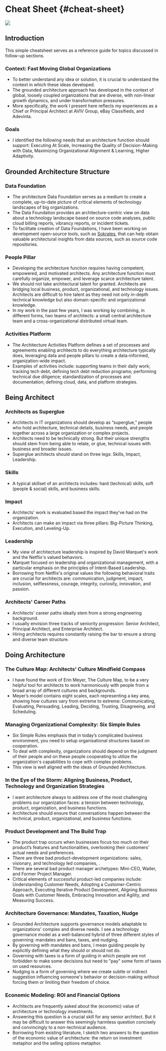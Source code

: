 

# Cheat Sheet {#cheat-sheet}

![](assets/images/arch/iStock-1182643171.jpg)

## Introduction

This simple cheatsheet serves as a reference guide for topics discussed in follow-up sections.
 
### Context: Fast Moving Global Organizations

* To better understand any idea or solution, it is crucial to understand the context in which these ideas developed. 
* The grounded architecture approach has developed in the context of global, loosely coupled organizations that are diverse, with non-linear growth dynamics, and under transformation pressures. 
* More specifically, the work I present here reflects my experiences as a Chief or Principal Architect at AVIV Group, eBay Classifieds, and Adevinta.

### Goals

* I identified the following needs that an architecture function should support: Executing At Scale, Increasing the Quality of Decision-Making with Data, Maximizing Organizational Alignment & Learning, Higher Adaptivity.

 
## Grounded Architecture Structure 

### Data Foundation

* The architecture Data Foundation serves as a medium to create a complete, up-to-date picture of critical elements of technology landscapes of big organizations. 
* The Data Foundation provides an architecture-centric view on data about a technology landscape based on source code analyses, public cloud billing reports, vibrancy reports, or incident tickets.
* To facilitate creation of Data Foundations, I have been working on development open-source tools, such as [Sokrates](https://sokrates.dev), that can help obtain valuable architectural insights from data sources, such as source code repositories.


### People Pillar
* Developing the architecture function requires having competent, empowered, and motivated architects. Any architecture function must carefully organize, empower,
    and leverage scarce architecture talent.
* We should not take architectural talent for granted. Architects are bridging local business, product, 
    organizational, and technology issues. Architects are difficult to hire talent as they need not only 
    in-depth technical knowledge but also domain-specific and organizational knowledge.
* In my work in the past few years, I was working by combining, in different forms, two teams of architects: a small 
    central architecture team and a cross-organizational distributed virtual team. 

### Activities Platform
* The Architecture Activities Platform defines a set of processes and agreements enabling architects to do everything architecture typically does, leveraging data and people pillars to create a data-informed, organization-wide impact.
* Examples of activities include: supporting teams in their daily work; tracking tech debt, defining tech debt reduction programs; performing technical due diligence; standardization of processes and documentation; defining cloud, data, and platform strategies.

## Being Architect

### Architects as Superglue

* Architects in IT organizations should develop as “superglue,” people who hold architecture, technical details, business needs, and people together across a large organization or complex projects.
* Architects need to be technically strong. But their unique strengths should stem from being able to relate, or glue, technical issues with business and broader issues.
* Superglue architects should stand on three legs: Skills, Impact, Leadership.

### Skills

* A typical skillset of an architects includes: hard (technical) skills, soft (people & social) skills, and business skills.

### Impact
* Architects' work is evaluated based the impact they've had on the organization. 
* Architects can make an impact via three pillars: Big-Picture Thinking, Execution, and Leveling-Up.

### Leadership
* My view of architecture leadership is inspired by David Marquet's work and the Netflix's valued behaviors.
* Marquet focused on leadership and organizational management, with a particular emphasis on the principles of Intent-Based Leadership.
* Borrowing from Netflix's original values the following behavioral traits are crucial for architects are: communication, judgment, impact, inclusion, selflessness, courage, integrity, curiosity, innovation, and passion.

### Architects' Career Paths
* Architects' career paths ideally stem from a strong engineering background.
* I usually envision three tracks of seniority progression: Senior Architect, Principal Architect, and Enterprise Architect. 
* Hiring architects requires constantly raising the bar to ensure a strong and diverse team structure.  


## Doing Architecture

### The Culture Map: Architects' Culture Mindfield Compass
* I have found the work of Erin Meyer, The Culture Map, to be a very helpful tool for architects to work harmoniously with people from a broad array of different cultures and backgrounds.
* Meyer’s model contains eight scales, each representing a key area, showing how cultures vary from extreme to extreme: Communicating, Evaluating, Persuading, Leading, Deciding, Trusting, Disagreeing, and Scheduling.

### Managing Organizational Complexity: Six Simple Rules
* Six Simple Rules emphasis that in today’s complicated business environment, you need to setup organisational structures based on cooperation. 
* To deal with complexity, organizations should depend on the judgment of their people and on these people cooperating to utilize the organization's capabilities to cope with complex problems. 
* This view is well aligned with the ideas of Grounded Architecture.

### In the Eye of the Storm: Aligning Business, Product, Technology and Organization Strategies
* I want architecture always to address one of the most challenging problems our organization faces: a tension between technology, product, organization, and business functions.
* Architecture should ensure that conversations happen between the technical, product, organizational, and business functions. 

### Product Development and The Build Trap
* The product trap occurs when businesses focus too much on their product’s features and functionalities, overlooking their customers’ actual needs and preferences.
* There are three bad product-development organizations: sales, visionary, and technology led companies, .
* There are several bad product manager archetypes: Mini-CEO, Waiter, and Former Project Manager.
* Critical elements of successful product-led companies include: Understanding Customer Needs, Adopting a Customer-Centric Approach, Executing Iterative Product Development, Aligning Business Goals with Customer Needs, Embracing Innovation and Agility, and Measuring Success.

### Architecture Governance: Mandates, Taxation, Nudge
* Grounded Architecture supports governance models adaptable to organizations' complex and diverse needs. I see a technology governance model as a well-balanced hybrid of three different styles of governing: mandates and bans, taxes, and nudging.
* By governing with mandates and bans, I mean guiding people by explicitly defining what they should or should not do.
* Governing with taxes is a form of guiding in which people are not forbidden to make some decisions but need to "pay" some form of taxes on used resources.
* Nudging is a form of governing where we create subtle or indirect suggestion influencing someone's behavior or decision-making without forcing them or limiting their freedom of choice.

### Economic Modeling: ROI and Financial Options
* Architects are frequently asked about the (economic) value of architecture or technology investments.
* Answering this question is a crucial skill for any senior architect. But it may be difficult to answer this seemingly harmless question concisely and convincingly to a non-technical audience.
* Borrowing from existing literature, I sketch two answers to the question of the economic value of architecture: the return on investment metaphor and the selling options metaphor.
